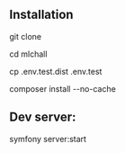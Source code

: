 ## Installation

git clone 

cd mlchall

cp .env.test.dist .env.test

composer install --no-cache


## Dev server: 

symfony server:start